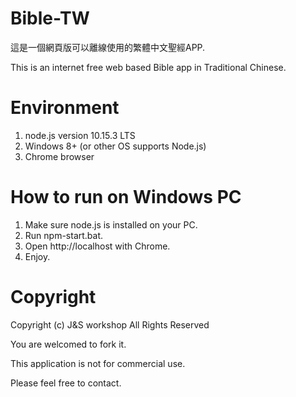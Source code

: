 # Bible-TW
這是一個網頁版可以離線使用的繁體中文聖經APP.

This is an internet free web based Bible app in Traditional Chinese.

# Environment 
1. node.js version 10.15.3 LTS
2. Windows 8+ (or other OS supports Node.js)
3. Chrome browser

# How to run on Windows PC
1. Make sure node.js is installed on your PC.
2. Run npm-start.bat.
3. Open http://localhost with Chrome.
4. Enjoy.

# Copyright
Copyright (c) J&S workshop
All Rights Reserved

You are welcomed to fork it.

This application is not for commercial use. 

Please feel free to contact.
